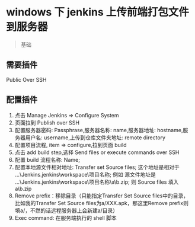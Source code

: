 
# windows 下 jenkins 上传前端打包文件到服务器
> 基础

##  需要插件
Public Over SSH

## 配置插件
1. 点击 Manage Jenkins => Configure System
2. 页面拉到 Publish over SSH
3. 配置服务器密码: Passphrase,服务器名称: name,服务器地址: hostname,服务器用户名: username,上传到仓库文件夹地址: remote directory
4. 配置项目流程, item => configure,拉到页面 build
5. 点击 add build step,选择 Send files or execute commands over SSH
6. 配置 build 流程名称: Name;
7. 配置本地源文件相对地址: Transfer set Source files; 这个地址是相对于 ...\Jenkins\.jenkins\workspace\项目名称; 例如 源文件地址是 ...\Jenkins\.jenkins\workspace\项目名称\a\b.zip; 则 Source files 填入 a\b.zip
8. Remove prefix：移除目录（只能指定Transfer Set Source files中的目录，比如我的Transfer Set Source files为a/XXX.apk，那这里Remove prefix则填a/，不然的话远程服务器上会新建a/目录）
9. Exec command: 在服务端执行的 shell 脚本
